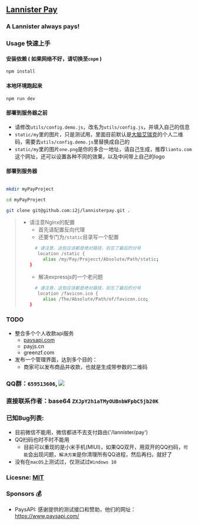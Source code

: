 ## [Lannister Pay](https://www.lannisterpay.com) 
### A Lannister always pays!


### Usage 快速上手

#### 安装依赖 ( 如果网络不好，请切换至`cnpm` )
```bash
npm install
```

#### 本地环境跑起来
```bash
npm run dev
```

#### 部署到服务器之前
 - 请修改`utils/config.demo.js`，改名为`utils/config.js`，并填入自己的信息
 - `static/my`里的图片，只是测试用，里面目前默认是[大脑艾瑞克](https://awesomejs.org)的个人二维码，需要去`utils/config.demo.js`里替换成自己的
 - `static/my`里的图片`one.png`是你的多合一地址，请自己生成，推荐`liantu.com`这个网址，还可以设置各种不同的效果，以及中间带上自己的logo

#### 部署到服务器
```bash

mkdir myPayProject

cd myPayProject

git clone git@github.com:i2j/lannisterpay.git .

```
> - 请注意Nginx的配置
>    - 首先请配置反向代理
>    - 还要专门为`/static`目录写一个配置
>    ```bash
>      # 请注意，这些应该都是绝对路径，别忘了最后的分号
>       location /static {
>         alias /my/Pay/Projecct/Absolute/Path/static;
>    }
>    ```
>   - 解决expressjs的一个老问题
>    ```bash
>      # 请注意，这些应该都是绝对路径，别忘了最后的分号
>       location /favicon.ico {
>         alias /The/Absolute/Path/of/favicon.ico;
>    }
>    ```


### TODO
 - 整合多个个人收款api服务
    - [paysapi.com](paysapi.com)
    - payjs.cn
    - greenzf.com
 - 发布一个管理界面，达到多个目的：
    - 商家可以发布商品并收款，也就是生成带参数的二维码
    



### QQ群：`659513606`, [![](http://pub.idqqimg.com/wpa/images/group.png)](http://shang.qq.com/wpa/qunwpa?idkey=cc1974f38d2f7c2c85358d2ef7a5e1822bb8f10346e0d1e5b0af571f52f4e147)

### 直接联系作者：base64 `ZXJpY2h1aTMyOUBnbWFpbC5jb20K`

### 已知Bug列表:
 - 目前微信不能用，微信都进不去支付路由('/lannister/pay')
 - QQ扫码也时不时不能用
    - 目前可以重现的是小米手机(MIUI)，如果QQ双开，用双开的QQ扫码，`可能`会出现问题，`解决方案`是你清理所有QQ进程，然后再扫，就好了
 - 没有在`macOS`上测试过，仅测试过`Windows 10`

### Licesne: [MIT](License)

### Sponsors :moneybag:
 - PaysAPI: 感谢提供的测试接口和赞助，他们的网址：https://www.paysapi.com/